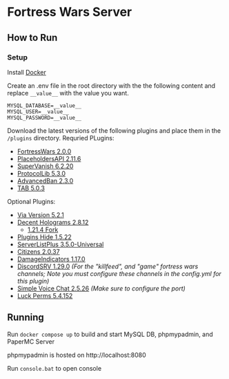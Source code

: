 # Fortress Wars Server

## How to Run

### Setup

Install [Docker](https://www.docker.com/products/docker-desktop/)

Create an .env file in the root directory with the the following content and replace `__value__` with the value you want.

```_
MYSQL_DATABASE=__value__
MYSQL_USER=__value__
MYSQL_PASSWORD=__value__
```

Download the latest versions of the following plugins and place them in the `/plugins` directory.
Requried PLugins:
- [FortressWars 2.0.0](https://github.com/Fortress-Wars/FortressWars-3.0/releases)
- [PlaceholdersAPI 2.11.6](https://www.spigotmc.org/resources/placeholderapi.6245/)
- [SuperVanish 6.2.20](https://www.spigotmc.org/resources/supervanish-be-invisible.1331/)
- [ProtocolLib 5.3.0](https://www.spigotmc.org/resources/protocollib.1997/updates)
- [AdvancedBan 2.3.0](https://www.spigotmc.org/resources/advancedban.8695/)
- [TAB 5.0.3](https://modrinth.com/plugin/tab-was-taken)

Optional Plugins:
- [Via Version 5.2.1](https://github.com/ViaVersion/ViaVersion/releases)
- [Decent Holograms 2.8.12](https://www.spigotmc.org/resources/decentholograms-1-8-1-20-4-papi-support-no-dependencies.96927/)
    - [1.21.4 Fork](https://github.com/mickas/DecentHolograms/releases)
- [Plugins Hide 1.5.22](https://www.spigotmc.org/resources/plugin-hide-1-13-1-20-choose-which-commands-players-can-execute-and-see.68767/)
- [ServerListPlus 3.5.0-Universal](https://www.spigotmc.org/resources/serverlistplus.241/)
- [Citizens 2.0.37](https://www.spigotmc.org/resources/citizens.13811/)
- [DamageIndicators 1.17.0](https://www.spigotmc.org/resources/%E2%98%A0%EF%B8%8Fdamageindicator%E2%98%A0%EF%B8%8F-customisable-damage-indicator-multicolor-support-100-lagless-%E2%9C%A8.92423/)
- [DiscordSRV 1.29.0](https://modrinth.com/plugin/discordsrv) *(For the "killfeed", and "game" fortress wars channels; Note you must configure these channels in the config.yml for this plugin)*
- [Simple Voice Chat 2.5.26](https://modrinth.com/plugin/simple-voice-chat) *(Make sure to configure the port)*
- [Luck Perms 5.4.152](https://luckperms.net/)

## Running

Run `docker compose up` to build and start MySQL DB, phpmypadmin, and PaperMC Server

phpmypadmin is hosted on http://localhost:8080

Run `console.bat` to open console